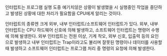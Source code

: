 인터럽트는 프로그램 실행 도중 예기치않은 상황이 발생했을 시 실행중인 작업을 중단하고 발생된 상황에 대한 처리가 필요함을 CPU에게 알리는 것이다.

인터럽트의 종류엔 크게 외부, 내부 인터럽트/소프트웨어 인터럽트가 있다.
외부, 내부 인터럽트는 CPU 하드웨어 신호에 의해 발생하고, 소프트웨어 인터럽트는 명령어 수행에 의해 발생한다.
외부 인터럽트는 전원 이상, 기계 착오, 외부 신호, 입출력 등의 요인으로 발생하고
내부 인터럽트는 Trap이라고도 불리며 잘못된 명령이나 데이터를 사용할 때 발생하고
소프트웨어 인터럽트는 프로그램 처리 중 명령의 요청에 의해 발생한다.